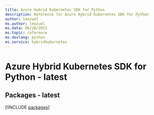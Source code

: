 ```yaml
---
title: Azure Hybrid Kubernetes SDK for Python
description: Reference for Azure Hybrid Kubernetes SDK for Python
author: lmazuel
ms.author: lmazuel
ms.data: 06/28/2023
ms.topic: reference
ms.devlang: python
ms.service: hybridkubernetes
---
```

# Azure Hybrid Kubernetes SDK for Python - latest
## Packages - latest
[!INCLUDE [packages](hybrid-kubernetes-index.md)]